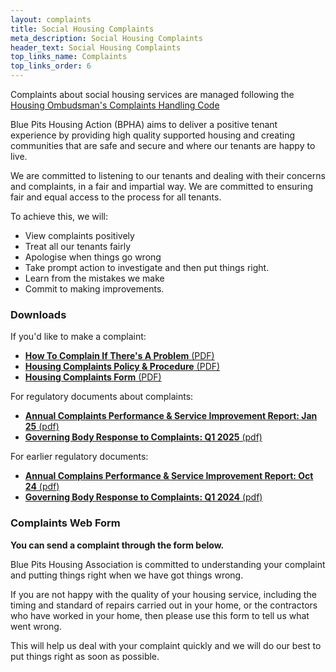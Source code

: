 ```yaml
---
layout: complaints
title: Social Housing Complaints
meta_description: Social Housing Complaints
header_text: Social Housing Complaints
top_links_name: Complaints
top_links_order: 6
---
```


Complaints about social housing services are managed following the [Housing Ombudsman's Complaints Handling Code](https://www.housing-ombudsman.org.uk/landlords-info/complaint-handling-code/)

Blue Pits Housing Action (BPHA) aims to deliver a positive tenant experience by providing high quality supported housing and creating communities that are safe and secure and where our tenants are happy to live.

We are committed to listening to our tenants and dealing with their concerns and complaints, in a fair and impartial way. We are committed to ensuring fair and equal access to the process for all tenants.

To achieve this, we will:

- View complaints positively
- Treat all our tenants fairly
- Apologise when things go wrong
- Take prompt action to investigate and then put things right.
- Learn from the mistakes we make
- Commit to making improvements.

### Downloads

If you'd like to make a complaint:

- [**How To Complain If There's A Problem** (PDF)](/docs/how-to-complain-if-theres-a-problem.pdf)
- [**Housing Complaints Policy & Procedure** (PDF)](/docs/housing-complaints-policy-and-procedure.pdf)
- [**Housing Complaints Form** (PDF)](/docs/housing-complaints-form.pdf)

For regulatory documents about complaints:

- [**Annual Complaints Performance & Service Improvement Report: Jan 25** (pdf)](/docs/annual-complaints-performance-and-service-improvement-report-jan-25.pdf)
- [**Governing Body Response to Complaints: Q1 2025** (pdf)](/docs/governing-body-response-to-complaints-q1-2025.pdf)

For earlier regulatory documents:

- [**Annual Complains Performance & Service Improvement Report: Oct 24** (pdf)](/docs/annual-complaints-performance-and-service-improvement-report-oct-24.pdf)
- [**Governing Body Response to Complaints: Q1 2024** (pdf)](/docs/governing-body-response-to-complaints-q1-2024.pdf)

### Complaints Web Form

**You can send a complaint through the form below.**

Blue Pits Housing Association is committed to understanding your complaint and putting things right when we have got things wrong.

If you are not happy with the quality of your housing service, including the timing and standard of repairs carried out in your home, or the contractors who have worked in your home, then please use this form to tell us what went wrong.

This will help us deal with your complaint quickly and we will do our best to put things right as soon as possible.
